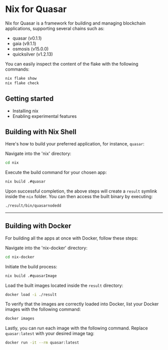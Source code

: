 # Nix for Quasar

Nix for Quasar is a framework for building and managing blockchain applications, supporting several chains such as:

- quasar (v0.1.1)
- gaia (v9.1.1)
- osmosis (v15.0.0)
- quicksilver (v1.2.13)

You can easily inspect the content of the flake with the following commands:

```bash
nix flake show
nix flake check
```

## Getting started

- Installing nix
- Enabling experimental features

## Building with Nix Shell

Here's how to build your preferred application, for instance, `quasar`:

Navigate into the 'nix' directory:

```bash
cd nix
```

Execute the build command for your chosen app:

```bash
nix build .#quasar
```

Upon successful completion, the above steps will create a `result` symlink inside the `nix` folder. You can then access
the built binary by executing:

```bash
./result/bin/quasarnodedd
```

---

## Building with Docker

For building all the apps at once with Docker, follow these steps:

Navigate into the 'nix-docker' directory:

```bash
cd nix-docker
```

Initiate the build process:

```bash
nix build .#quasarImage
```

Load the built images located inside the `result` directory:

```bash
docker load -i ./result
```

To verify that the images are correctly loaded into Docker, list your Docker images with the following command:

```bash
docker images
```

Lastly, you can run each image with the following command. Replace `quasar:latest` with your desired image tag:

```bash
docker run -it --rm quasar:latest
```